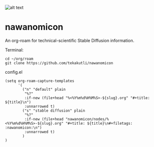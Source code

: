 ![alt text](https://files.catbox.moe/n7dlu3.png)

# nawanomicon
An org-roam for technical-scientific Stable Diffusion information.  

Terminal:
```
cd ~/org/roam
git clone https://github.com/tekakutli/nawanomicon
```
config.el
```
(setq org-roam-capture-templates
      '(
        ("n" "default" plain
         "%?"
         :if-new (file+head "%<%Y%m%d%H%M%S>-${slug}.org" "#+title: ${title}\n")
         :unnarrowed t)
        ("s" "stable diffusion" plain
         "%?"
         :if-new (file+head "nawanomicon/nodes/%<%Y%m%d%H%M%S>-${slug}.org" "#+title: ${title}\n#+filetags: :nawanomicon:\n")
         :unnarrowed t)
        )
)
```
